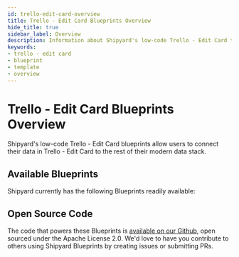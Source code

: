 ```yaml
---
id: trello-edit-card-overview
title: Trello - Edit Card Blueprints Overview
hide_title: true
sidebar_label: Overview
description: Information about Shipyard's low-code Trello - Edit Card templates.
keywords:
- trello - edit card
- blueprint
- template
- overview
---
```


# Trello - Edit Card Blueprints Overview

Shipyard's low-code Trello - Edit Card blueprints allow users to connect their data in Trello - Edit Card to the rest of their modern data stack.

## Available Blueprints
Shipyard currently has the following Blueprints readily available: 

## Open Source Code
The code that powers these Blueprints is [available on our Github](None), open sourced under the Apache License 2.0. We'd love to have you contribute to others using Shipyard Blueprints by creating issues or submitting PRs.
